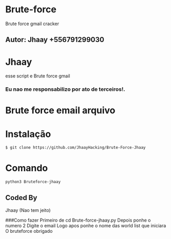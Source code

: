 # Brute-force
Brute force gmail cracker

## Autor: Jhaay +556791299030

# Jhaay

esse script e Brute force gmail

### Eu nao me responsabilizo por ato de terceiros!.

# Brute force email arquivo

# Instalação
```bash
$ git clone https://github.com/JhaayHacking/Brute-Force-Jhaay
```
# Comando
```bash
python3 Bruteforce-jhaay

```

## Coded By
Jhaay (Nao tem jeito)

###Como fazer 
Primeiro de cd Brute-force-jhaay.py
Depois ponhe o numero 2 
Digite o email 
Logo apos ponhe o nome das world list que iniciara
O bruteforce obrigado
